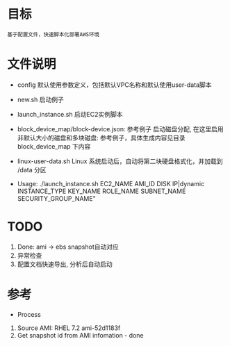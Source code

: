 # 目标
	基于配置文件，快速脚本化部署AWS环境

# 文件说明
* config
	默认使用参数定义，包括默认VPC名称和默认使用user-data脚本

* new.sh
	启动例子

* launch_instance.sh
  启动EC2实例脚本

* block_device_map/block-device.json: 参考例子
    启动磁盘分配, 在这里启用非默认大小的磁盘和多块磁盘: 参考例子，具体生成内容见目录 block_device_map 下内容
* linux-user-data.sh
	Linux 系统启动后，自动将第二块硬盘格式化，并加载到 /data 分区

* Usage:
	./launch_instance.sh EC2_NAME AMI_ID DISK IP|dynamic INSTANCE_TYPE KEY_NAME ROLE_NAME SUBNET_NAME SECURITY_GROUP_NAME"

# TODO
1. Done: ami -> ebs snapshot自动对应
2. 异常检查
3. 配置文档快速导出, 分析后自动启动

# 参考
* Process
1. Source AMI: RHEL 7.2 ami-52d1183f
2. Get snapshot id from AMI infomation - done

